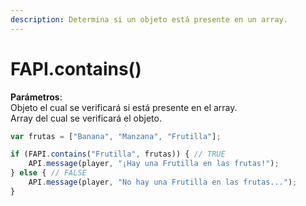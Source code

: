 ```yaml
---
description: Determina si un objeto está presente en un array.
---
```


# FAPI.contains()

**Parámetros**:\
Objeto el cual se verificará si está presente en el array.\
Array del cual se verificará el objeto.

```javascript
var frutas = ["Banana", "Manzana", "Frutilla"];

if (FAPI.contains("Frutilla", frutas)) { // TRUE
    API.message(player, "¡Hay una Frutilla en las frutas!");
} else { // FALSE
    API.message(player, "No hay una Frutilla en las frutas...");
}
```
